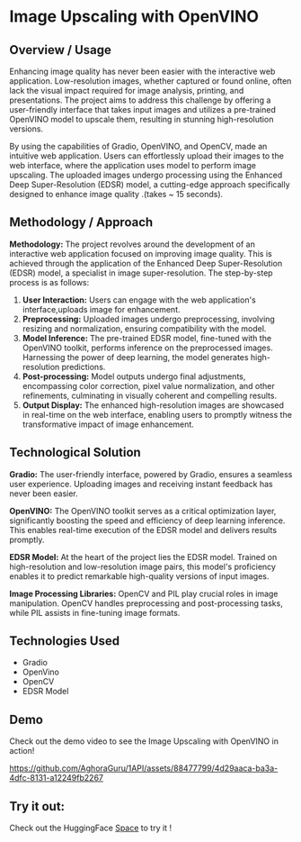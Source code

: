 # Image Upscaling with OpenVINO

## Overview / Usage

Enhancing image quality has never been easier with the interactive web application. Low-resolution images, whether captured or found online, often lack the visual impact required for image analysis, printing, and presentations. The project aims to address this challenge by offering a user-friendly interface that takes input images and utilizes a pre-trained OpenVINO model to upscale them, resulting in stunning high-resolution versions.

By using the capabilities of Gradio, OpenVINO, and OpenCV, made an intuitive web application. Users can effortlessly upload their images to the web interface, where the application uses model to perform image upscaling. The uploaded images undergo processing using the Enhanced Deep Super-Resolution (EDSR) model, a cutting-edge approach specifically designed to enhance image quality .(takes ~ 15 seconds).

## Methodology / Approach

**Methodology:** The project revolves around the development of an interactive web application focused on improving image quality. This is achieved through the application of the Enhanced Deep Super-Resolution (EDSR) model, a specialist in image super-resolution. The step-by-step process is as follows:

1. **User Interaction:** Users can engage with the web application's interface,uploads image for enhancement.
2. **Preprocessing:** Uploaded images undergo preprocessing, involving resizing and normalization, ensuring compatibility with the model.
3. **Model Inference:** The pre-trained EDSR model, fine-tuned with the OpenVINO toolkit, performs inference on the preprocessed images. Harnessing the power of deep learning, the model generates high-resolution predictions.
4. **Post-processing:** Model outputs undergo final adjustments, encompassing color correction, pixel value normalization, and other refinements, culminating in visually coherent and compelling results.
5. **Output Display:** The enhanced high-resolution images are showcased in real-time on the web interface, enabling users to promptly witness the transformative impact of image enhancement.

## Technological Solution

**Gradio:** The user-friendly interface, powered by Gradio, ensures a seamless user experience. Uploading images and receiving instant feedback has never been easier.

**OpenVINO:** The OpenVINO toolkit serves as a critical optimization layer, significantly boosting the speed and efficiency of deep learning inference. This enables real-time execution of the EDSR model and delivers results promptly.

**EDSR Model:** At the heart of the project lies the EDSR model. Trained on high-resolution and low-resolution image pairs, this model's proficiency enables it to predict remarkable high-quality versions of input images.

**Image Processing Libraries:** OpenCV and PIL play crucial roles in image manipulation. OpenCV handles preprocessing and post-processing tasks, while PIL assists in fine-tuning image formats.

## Technologies Used

- Gradio
- OpenVino
- OpenCV
- EDSR Model
## Demo

Check out the demo video to see the Image Upscaling with OpenVINO in action!

https://github.com/AghoraGuru/1API/assets/88477799/4d29aaca-ba3a-4dfc-8131-a12249fb2267


## Try it out:

Check out the HuggingFace [Space](https://huggingface.co/spaces/aghoraguru/EDSR-OpenVINO) to try it ! 

